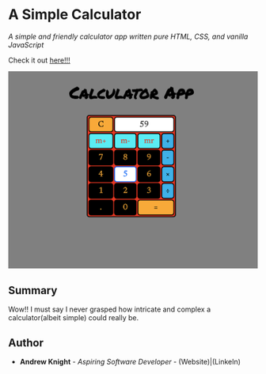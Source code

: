 # A Simple Calculator

*A simple and friendly calculator app written pure HTML, CSS, and vanilla JavaScript*

Check it out <a href="https://andrew-k191.github.io/calculator-app/">here!!!</a>

<img src="images/calculator_screenshot.png" alt="calculator app">

## Summary

Wow!! I must say I never grasped how intricate and complex a calculator(albeit simple) could really be. 

## Author

* **Andrew Knight** - *Aspiring Software Developer* - (Website)|(LinkeIn)
